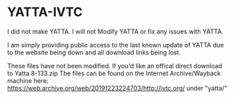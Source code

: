 # YATTA-IVTC
I did not make YATTA. I will not Modify YATTA or fix any issues with YATTA.

I am simply providing public access to the last known update of YATTA due to the website being down
and all download links being lost.

These files have not been modified. If you'd like an offical direct download to Yatta 8-133.zip
The files can be found on the Internet Archive/Wayback machine here:
https://web.archive.org/web/20191223224703/http://ivtc.org/ under "yatta/"
